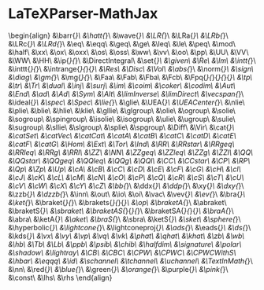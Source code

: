 # LaTeXParser-MathJax

${}$

\begin{align}
&\barr{*}\\
&\hatt{*}\\
&\wave{*}\\
&\LR{*}\\
&\LRa{*}\\
&\LRb{*}\\
&\LRc{*}\\
&\LRd{*}\\
&\eq\\
&\eqq\\
&\geq\\
&\ge\\
&\leq\\
&\le\\
&\peq\\
&\mod\\
&\half\\
&\xx\\
&\ox\\
&\oxx\\
&\os\\
&\oss\\
&\ww\\
&\vv\\
&\oo\\
&\pp\\
&\UU\\
&\VV\\
&\WW\\
&\HH\\
&\ip{*}{*}\\
&\DirectIntegral\\
&\set{*}\\
&\given\\
&\Re\\
&\Im\\
&\intt{*}\\
&\inttt{*}{*}\\
&\intrange{*}{*}{*}\\
&\Res\\
&\Disc\\
&\Vol\\
&\abs{*}\\
&\norm{*}\\
&\sign\\
&\diag\\
&\gm{*}\\
&\mg{*}{*}\\
&\Faa\\
&\Fab\\
&\Fba\\
&\Fcb\\
&\Fpq{*}{*}{*}{*}{*}\\
&\tp\\
&\tr\\
&\Tr\\
&\dual\\
&\inj\\
&\surj\\
&\im\\
&\coim\\
&\coker\\
&\codim\\
&\Aut\\
&\End\\
&\ad\\
&\Ad\\
&\Sym\\
&\Alt\\
&\limInverse\\
&\limDirect\\
&\vecspan{*}\\
&\ideal{*}\\
&\spec\\
&\Spec\\
&\lie{*}\\
&\glie\\
&\UEA{*}\\
&\UEACenter{*}\\
&\nlie\\
&\plie\\
&\blie\\
&\hlie\\
&\klie\\
&\gllie\\
&\glgroup\\
&\olie\\
&\ogroup\\
&\solie\\
&\sogroup\\
&\spingroup\\
&\isolie\\
&\isogroup\\
&\ulie\\
&\ugroup\\
&\sulie\\
&\sugroup\\
&\sllie\\
&\slgroup\\
&\splie\\
&\spgroup\\
&\Diff\\
&\Vir\\
&\cat{*}\\
&\catSet\\
&\catVec\\
&\catCat\\
&\catA\\
&\catB\\
&\catC\\
&\catD\\
&\catE\\
&\catF\\
&\catG\\
&\Hom\\
&\Ext\\
&\Tor\\
&\Ind\\
&\RR\\
&\RRstar\\
&\RRgeq\\
&\RRleq\\
&\RRg\\
&\RRl\\
&\ZZ\\
&\NN\\
&\ZZgeq\\
&\ZZleq\\
&\ZZg\\
&\ZZl\\
&\QQ\\
&\QQstar\\
&\QQgeq\\
&\QQleq\\
&\QQg\\
&\QQl\\
&\CC\\
&\CCstar\\
&\CP\\
&\RP\\
&\Qp\\
&\Zp\\
&\Up\\
&\cA\\
&\cB\\
&\cC\\
&\cD\\
&\cE\\
&\cF\\
&\cG\\
&\cH\\
&\cI\\
&\cJ\\
&\cK\\
&\cL\\
&\cM\\
&\cN\\
&\cO\\
&\cP\\
&\cQ\\
&\cR\\
&\cS\\
&\cT\\
&\cU\\
&\cV\\
&\cW\\
&\cX\\
&\cY\\
&\cZ\\
&\bb{*}\\
&\ddx{*}\\
&\ddp{*}\\
&\xy{*}\\
&\dxy{*}\\
&\zzb{*}\\
&\dzzb{*}\\
&\inn\\
&\out\\
&\io\\
&\oi\\
&\vac\\
&\vev{*}\\
&\ev{*}\\
&\bra{*}\\
&\ket{*}\\
&\braket{*}{*}\\
&\brakets{*}{*}{*}\\
&\op\\
&\braketA{*}\\
&\abraket\\
&\braketS{*}\\
&\sbraket\\
&\braketAS{*}{*}{*}\\
&\braketSA{*}{*}{*}\\
&\braA{*}\\
&\abra\\
&\ketA{*}\\
&\aket\\
&\braS{*}\\
&\sbra\\
&\ketS{*}\\
&\sket\\
&\sphere{*}\\
&\hyperbolic{*}\\
&\lightcone{*}\\
&\lightconeproj{*}\\
&\ads{*}\\
&\eads{*}\\
&\ds{*}\\
&\kds{*}\\
&\vx\\
&\vy\\
&\vp\\
&\vq\\
&\vk\\
&\phat\\
&\qhat\\
&\khat\\
&\zb\\
&\wb\\
&\hb\\
&\Tb\\
&\Lb\\
&\ppb\\
&\psib\\
&\chib\\
&\halfdim\\
&\signature\\
&\polar\\
&\shadow\\
&\lightray\\
&\CB\\
&\CBC\\
&\CPW\\
&\CPWC\\
&\CPWCWithS\\
&\hbar\\
&\eqqq\\
&\id\\
&\schannel\\
&\tchannel\\
&\uchannel\\
&\TextInMath{*}\\
&\nn\\
&\red{*}\\
&\blue{*}\\
&\green{*}\\
&\orange{*}\\
&\purple{*}\\
&\pink{*}\\
&\const\\
&\lhs\\
&\rhs
\end{align}
